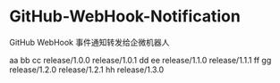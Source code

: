 # GitHub-WebHook-Notification
GitHub WebHook 事件通知转发给企微机器人

aa
bb
cc
release/1.0.0
release/1.0.1
dd
ee
release/1.1.0
release/1.1.1
ff
gg
release/1.2.0
release/1.2.1
hh
release/1.3.0
